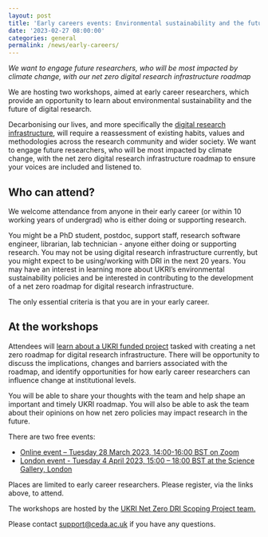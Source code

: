 ```yaml
---
layout: post
title: 'Early careers events: Environmental sustainability and the future of digital in research '
date: '2023-02-27 08:00:00'
categories: general
permalink: /news/early-careers/
---
```


_We want to engage future researchers, who will be most impacted by climate change, with our net zero digital research infrastructure roadmap_ 

We are hosting two workshops, aimed at early career researchers, which provide an opportunity to learn about environmental sustainability and the future of digital research.  

Decarbonising our lives, and more specifically the [digital research infrastructure](https://www.ukri.org/what-we-offer/creating-world-class-research-and-innovation-infrastructure/digital-research-infrastructure/), will require a reassessment of existing habits, values and methodologies across the research community and wider society. We want to engage future researchers, who will be most impacted by climate change, with the net zero digital research infrastructure roadmap to ensure your voices are included and listened to.  

## Who can attend? 

We welcome attendance from anyone in their early career (or within 10 working years of undergrad) who is either doing or supporting research.  

You might be a PhD student, postdoc, support staff, research software engineer, librarian, lab technician - anyone either doing or supporting research. You may not be using digital research infrastructure currently, but you might expect to be using/working with DRI in the next 20 years. You may have an interest in learning more about UKRI’s environmental sustainability policies and be interested in contributing to the development of a net zero roadmap for digital research infrastructure. 

The only essential criteria is that you are in your early career.  

## At the workshops 

Attendees will [learn about a UKRI funded project](https://net-zero-dri.ceda.ac.uk/) tasked with creating a net zero roadmap for digital research infrastructure. There will be opportunity to discuss the implications, changes and barriers associated with the roadmap, and identify opportunities for how early career researchers can influence change at institutional levels.  

You will be able to share your thoughts with the team and help shape an important and timely UKRI roadmap. You will also be able to ask the team about their opinions on how net zero policies may impact research in the future. 

There are two free events:  

* [Online event – Tuesday 28 March 2023, 14:00-16:00 BST on Zoom](https://www.eventbrite.co.uk/e/environmental-sustainability-and-the-future-of-digital-in-research-online-registration-559438875737)  
* [London event - Tuesday 4 April 2023, 15:00 – 18:00 BST at the Science Gallery, London](https://www.eventbrite.co.uk/e/environmental-sustainability-and-the-future-of-digital-in-research-london-registration-556473767017)  

Places are limited to early career researchers. Please register, via the links above, to attend.  

The workshops are hosted by the [UKRI Net Zero DRI Scoping Project team.](https://net-zero-dri.ceda.ac.uk/)  

Please contact [support@ceda.ac.uk](mailto:support@ceda.ac.uk) if you have any questions.  
